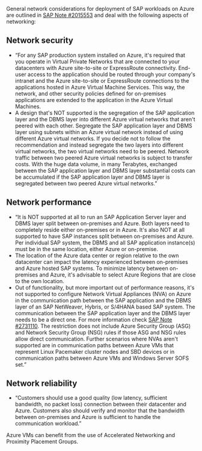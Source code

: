 General network considerations for deployment of SAP workloads on Azure are outlined in [SAP Note #2015553](https://aka.ms/az-120-sapnote-2015553) and deal with the following aspects of networking:

## Network security

- “For any SAP production system installed on Azure, it's required that you operate in Virtual Private Networks that are connected to your datacenters with Azure site-to-site or ExpressRoute connectivity. End-user access to the application should be routed through your company's intranet and the Azure site-to-site or ExpressRoute connections to the applications hosted in Azure Virtual Machine Services. This way, the network, and other security policies defined for on-premises applications are extended to the application in the Azure Virtual Machines.
- A design that's NOT supported is the segregation of the SAP application layer and the DBMS layer into different Azure virtual networks that aren't peered with each other. Segregate the SAP application layer and DBMS layer using subnets within an Azure virtual network instead of using different Azure virtual networks. If you decide not to follow the recommendation and instead segregate the two layers into different virtual networks, the two virtual networks need to be peered. Network traffic between two peered Azure virtual networks is subject to transfer costs. With the huge data volume, in many Terabytes, exchanged between the SAP application layer and DBMS layer substantial costs can be accumulated if the SAP application layer and DBMS layer is segregated between two peered Azure virtual networks.”

## Network performance

- “It is NOT supported at all to run an SAP Application Server layer and DBMS layer split between on-premises and Azure. Both layers need to completely reside either on-premises or in Azure. It's also NOT at all supported to have SAP instances split between on-premises and Azure. Per individual SAP system, the DBMS and all SAP application instance(s) must be in the same location, either Azure or on-premise.
- The location of the Azure data center or region relative to the own datacenter can impact the latency experienced between on-premises and Azure hosted SAP systems. To minimize latency between on-premises and Azure, it's advisable to select Azure Regions that are close to the own location.
- Out of functionality, but more important out of performance reasons, it's not supported to configure Network Virtual Appliances (NVA) on Azure in the communication path between the SAP application and the DBMS layer of an SAP NetWeaver, Hybris, or S/4HANA based SAP system. The communication between the SAP application layer and the DBMS layer needs to be a direct one. For more information check [SAP Note \#2731110](https://launchpad.support.sap.com/#/notes/2731110). The restriction does not include Azure Security Group (ASG) and Network Security Group (NSG) rules if those ASG and NSG rules allow direct communication. Further scenarios where NVAs aren't supported are in communication paths between Azure VMs that represent Linux Pacemaker cluster nodes and SBD devices or in communication paths between Azure VMs and Windows Server SOFS set.”

## Network reliability

- “Customers should use a good quality (low latency, sufficient bandwidth, no packet loss) connection between their datacenter and Azure. Customers also should verify and monitor that the bandwidth between on-premises and Azure is sufficient to handle the communication workload.”

Azure VMs can benefit from the use of Accelerated Networking and Proximity Placement Groups.
